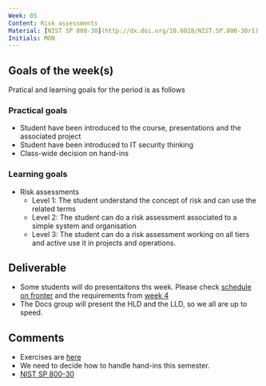 ```yaml
---
Week: 05
Content: Risk assessments
Material: [NIST SP 800-30](http://dx.doi.org/10.6028/NIST.SP.800-30r1)
Initials: MON
---
```


## Goals of the week(s)
Pratical and learning goals for the period is as follows

### Practical goals
* Student have been introduced to the course, presentations and the associated project
* Student have been introduced to IT security thinking
* Class-wide decision on hand-ins

### Learning goals
* Risk assessments
  * Level 1: The student understand the concept of risk and can use the related terms
  * Level 2: The student can do a risk assessment associated to a simple system and organisation 
  * Level 3: The student can do a risk assessment working on all tiers and active use it in projects and operations.
  
## Deliverable
* Some students will do presentaitons ths week. Please check [schedule on fronter](https://fronter.com/eal/links/files.phtml/1261825527$31048836$/2nd+Semester/IT+Security/ITT2+ITS+presentations.pdf)  and the requirements from [week 4](ww04-introduction.md)
* The Docs group will present the HLD and the LLD, so we all are up to speed.

## Comments
* Exercises are [here](../materials/ww05-exercises.md)
* We need to decide how to handle hand-ins this semester.
* [NIST SP 800-30](http://dx.doi.org/10.6028/NIST.SP.800-30r1)
